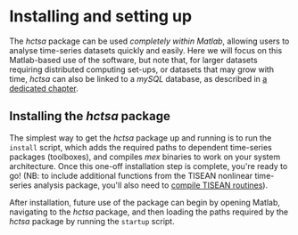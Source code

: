 # Installing and setting up

The _hctsa_ package can be used _completely within Matlab_, allowing users to analyse time-series datasets quickly and easily. Here we will focus on this Matlab-based use of the software, but note that, for larger datasets requiring distributed computing set-ups, or datasets that may grow with time, _hctsa_ can also be linked to a _mySQL_ database, as described in [a dedicated chapter](../overview_mysql_database/).

## Installing the _hctsa_ package

The simplest way to get the _hctsa_ package up and running is to run the `install` script, which adds the required paths to dependent time-series packages \(toolboxes\), and compiles _mex_ binaries to work on your system architecture. Once this one-off installation step is complete, you're ready to go! \(NB: to include additional functions from the TISEAN nonlinear time-series analysis package, you'll also need to [compile TISEAN routines](compiling_binaries.md)\).

After installation, future use of the package can begin by opening Matlab, navigating to the _hctsa_ package, and then loading the paths required by the _hctsa_ package by running the `startup` script.

